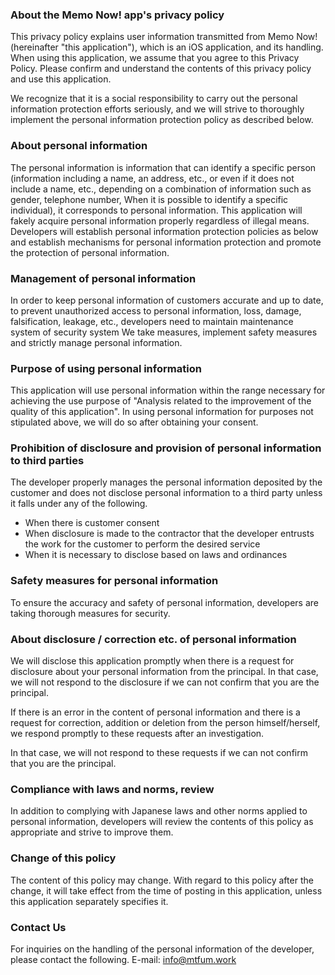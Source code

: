 ### About the Memo Now! app's privacy policy

This privacy policy explains user information transmitted from Memo Now! (hereinafter "this application"), which is an iOS application, and its handling. When using this application, we assume that you agree to this Privacy Policy. Please confirm and understand the contents of this privacy policy and use this application.

We recognize that it is a social responsibility to carry out the personal information protection efforts seriously, and we will strive to thoroughly implement the personal information protection policy as described below.

### About personal information

The personal information is information that can identify a specific person (information including a name, an address, etc., or even if it does not include a name, etc., depending on a combination of information such as gender, telephone number, When it is possible to identify a specific individual), it corresponds to personal information.
This application will fakely acquire personal information properly regardless of illegal means.
Developers will establish personal information protection policies as below and establish mechanisms for personal information protection and promote the protection of personal information.

### Management of personal information

In order to keep personal information of customers accurate and up to date, to prevent unauthorized access to personal information, loss, damage, falsification, leakage, etc., developers need to maintain maintenance system of security system We take measures, implement safety measures and strictly manage personal information.

### Purpose of using personal information

This application will use personal information within the range necessary for achieving the use purpose of "Analysis related to the improvement of the quality of this application".
In using personal information for purposes not stipulated above, we will do so after obtaining your consent.

### Prohibition of disclosure and provision of personal information to third parties

The developer properly manages the personal information deposited by the customer and does not disclose personal information to a third party unless it falls under any of the following.

- When there is customer consent
- When disclosure is made to the contractor that the developer entrusts the work for the customer to perform the desired service
- When it is necessary to disclose based on laws and ordinances

### Safety measures for personal information

To ensure the accuracy and safety of personal information, developers are taking thorough measures for security.

### About disclosure / correction etc. of personal information

We will disclose this application promptly when there is a request for disclosure about your personal information from the principal. In that case, we will not respond to the disclosure if we can not confirm that you are the principal.

If there is an error in the content of personal information and there is a request for correction, addition or deletion from the person himself/herself, we respond promptly to these requests after an investigation.

In that case, we will not respond to these requests if we can not confirm that you are the principal.

### Compliance with laws and norms, review

In addition to complying with Japanese laws and other norms applied to personal information, developers will review the contents of this policy as appropriate and strive to improve them.

### Change of this policy

The content of this policy may change.
With regard to this policy after the change, it will take effect from the time of posting in this application, unless this application separately specifies it.

### Contact Us

For inquiries on the handling of the personal information of the developer, please contact the following.
E-mail: info@mtfum.work
